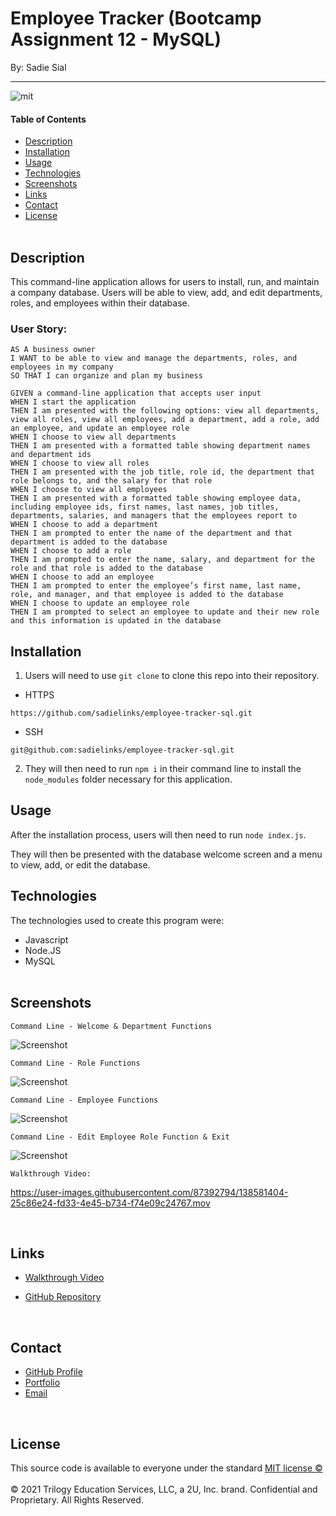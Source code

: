# Employee Tracker (Bootcamp Assignment 12 - MySQL)

By: Sadie Sial

___

![mit](https://img.shields.io/badge/license-MIT-lightblue)

#### Table of Contents

* [Description](#description)
* [Installation](#installation)
* [Usage](#usage)
* [Technologies](#technologies)
* [Screenshots](#screenshots)
* [Links](#links)
* [Contact](#contact)
* [License](#license)
<br><br>

## Description <br>

This command-line application allows for users to install, run, and maintain a company database. Users will be able to view, add, and edit departments, roles, and employees within their database.


### User Story:

```
AS A business owner
I WANT to be able to view and manage the departments, roles, and employees in my company
SO THAT I can organize and plan my business
```

```
GIVEN a command-line application that accepts user input
WHEN I start the application
THEN I am presented with the following options: view all departments, view all roles, view all employees, add a department, add a role, add an employee, and update an employee role
WHEN I choose to view all departments
THEN I am presented with a formatted table showing department names and department ids
WHEN I choose to view all roles
THEN I am presented with the job title, role id, the department that role belongs to, and the salary for that role
WHEN I choose to view all employees
THEN I am presented with a formatted table showing employee data, including employee ids, first names, last names, job titles, departments, salaries, and managers that the employees report to
WHEN I choose to add a department
THEN I am prompted to enter the name of the department and that department is added to the database
WHEN I choose to add a role
THEN I am prompted to enter the name, salary, and department for the role and that role is added to the database
WHEN I choose to add an employee
THEN I am prompted to enter the employee’s first name, last name, role, and manager, and that employee is added to the database
WHEN I choose to update an employee role
THEN I am prompted to select an employee to update and their new role and this information is updated in the database 
```

## Installation

1. Users will need to use `git clone` to clone this repo into their repository. 

- HTTPS
```
https://github.com/sadielinks/employee-tracker-sql.git
```

- SSH
```
git@github.com:sadielinks/employee-tracker-sql.git
```

2. They will then need to run `npm i` in their command line to install the `node_modules` folder necessary for this application.

## Usage

After the installation process, users will then need to run `node index.js`.

They will then be presented with the database welcome screen and a menu to view, add, or edit the database.


## Technologies

The technologies used to create this program were: 
- Javascript
- Node.JS
- MySQL
<br><br>

## Screenshots
```
Command Line - Welcome & Department Functions
```
![Screenshot](assets/images/screenshot.png)


```
Command Line - Role Functions
```
![Screenshot](assets/images/screenshot2.png)


```
Command Line - Employee Functions
```
![Screenshot](assets/images/screenshot3.png)


```
Command Line - Edit Employee Role Function & Exit
```
![Screenshot](assets/images/screenshot4.png)



```
Walkthrough Video:
```
https://user-images.githubusercontent.com/87392794/138581404-25c86e24-fd33-4e45-b734-f74e09c24767.mov



<br>

## Links

- [Walkthrough Video](https://watch.screencastify.com/v/53gR2d5FKiyu8u2JSQAW)

- [GitHub Repository](https://github.com/sadielinks/employee-tracker-sql)

<br>

## Contact

- [GitHub Profile](https://github.com/sadielinks)
- [Portfolio](https://sadielinks.github.io/professional-portfolio/)
- [Email](mailto:sadiecodes@gmail.com)

<br>

## License

This source code is available to everyone under the standard [MIT license ©](https://choosealicense.com/licenses/mit/) <br><br>
© 2021 Trilogy Education Services, LLC, a 2U, Inc. brand. Confidential and Proprietary. All Rights Reserved.
